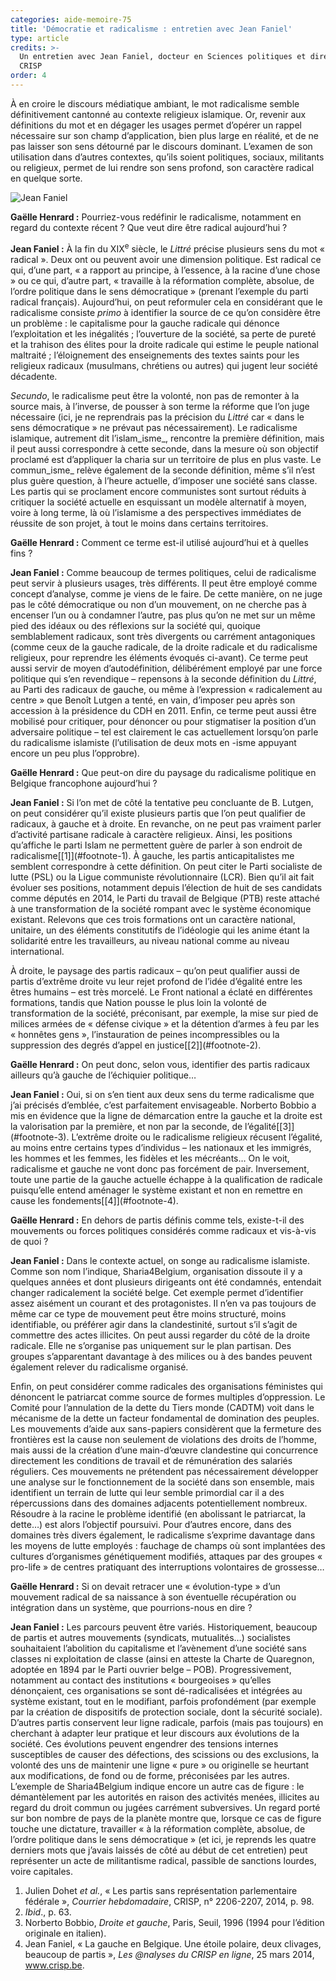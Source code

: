 ```yaml
---
categories: aide-memoire-75
title: 'Démocratie et radicalisme : entretien avec Jean Faniel'
type: article
credits: >-
  Un entretien avec Jean Faniel, docteur en Sciences politiques et directeur du
  CRISP 
order: 4
---
```

À en croire le discours médiatique ambiant, le mot radicalisme semble définitivement cantonné au contexte religieux islamique. Or, revenir aux définitions du mot et en dégager les usages permet d’opérer un rappel nécessaire sur son champ d’application, bien plus large en réalité, et de ne pas laisser son sens détourné par le discours dominant. L’examen de son utilisation dans d’autres contextes, qu’ils soient politiques, sociaux, militants ou religieux, permet de lui rendre son sens profond, son caractère radical en quelque sorte.

![Jean Faniel](/assets/uploads/am75_p.4_faniel.jpg)

**Gaëlle Henrard :** Pourriez-vous redéfinir le radicalisme, notamment en regard du contexte récent ? Que veut dire être radical aujourd’hui ?

**Jean Faniel :** À la fin du XIX<sup>e</sup> siècle, le _Littré_ précise plusieurs sens du mot « radical ». Deux ont ou peuvent avoir une dimension politique. Est radical ce qui, d’une part, « a rapport au principe, à l’essence, à la racine d’une chose » ou ce qui, d’autre part, « travaille à la réformation complète, absolue, de l’ordre politique dans le sens démocratique » (prenant l’exemple du parti radical français). Aujourd’hui, on peut reformuler cela en considérant que le radicalisme consiste _primo_ à identifier la source de ce qu’on considère être un problème : le capitalisme pour la gauche radicale qui dénonce l’exploitation et les inégalités ; l’ouverture de la société, sa perte de pureté et la trahison des élites pour la droite radicale qui estime le peuple national maltraité ; l’éloignement des enseignements des textes saints pour les religieux radicaux (musulmans, chrétiens ou autres) qui jugent leur société décadente.

_Secundo_, le radicalisme peut être la volonté, non pas de remonter à la source mais, à l’inverse, de pousser à son terme la réforme que l’on juge nécessaire (ici, je ne reprendrais pas la précision du _Littré_ car « dans le sens démocratique » ne prévaut pas nécessairement). Le radicalisme islamique, autrement dit l’islam_isme_, rencontre la première définition, mais il peut aussi correspondre à cette seconde, dans la mesure où son objectif proclamé est d’appliquer la charia sur un territoire de plus en plus vaste. Le commun_isme_ relève également de la seconde définition, même s’il n’est plus guère question, à l’heure actuelle, d’imposer une société sans classe. Les partis qui se proclament encore communistes sont surtout réduits à critiquer la société actuelle en esquissant un modèle alternatif à moyen, voire à long terme, là où l’islamisme a des perspectives immédiates de réussite de son projet, à tout le moins dans certains territoires.

**Gaëlle Henrard :** Comment ce terme est-il utilisé aujourd’hui et à quelles fins ?

**Jean Faniel :** Comme beaucoup de termes politiques, celui de radicalisme peut servir à plusieurs usages, très différents. Il peut être employé comme concept d’analyse, comme je viens de le faire. De cette manière, on ne juge pas le côté démocratique ou non d’un mouvement, on ne cherche pas à encenser l’un ou à condamner l’autre, pas plus qu’on ne met sur un même pied des idéaux ou des réflexions sur la société qui, quoique semblablement radicaux, sont très divergents ou carrément antagoniques (comme ceux de la gauche radicale, de la droite radicale et du radicalisme religieux, pour reprendre les éléments évoqués ci-avant). Ce terme peut aussi servir de moyen d’autodéfinition, délibérément employé par une force politique qui s’en revendique – repensons à la seconde définition du _Littré_, au Parti des radicaux de gauche, ou même à l’expression « radicalement au centre » que Benoît Lutgen a tenté, en vain, d’imposer peu après son accession à la présidence du CDH en 2011. Enfin, ce terme peut aussi être mobilisé pour critiquer, pour dénoncer ou pour stigmatiser la position d’un adversaire politique – tel est clairement le cas actuellement lorsqu’on parle du radicalisme islamiste (l’utilisation de deux mots en -isme appuyant encore un peu plus l’opprobre).

**Gaëlle Henrard :** Que peut-on dire du paysage du radicalisme politique en Belgique francophone aujourd’hui ?

**Jean Faniel :** Si l’on met de côté la tentative peu concluante de B. Lutgen, on peut considérer qu’il existe plusieurs partis que l’on peut qualifier de radicaux, à gauche et à droite. En revanche, on ne peut pas vraiment parler d’activité partisane radicale à caractère religieux. Ainsi, les positions qu’affiche le parti Islam ne permettent guère de parler à son endroit de radicalisme[\[1]](#footnote-1). À gauche, les partis anticapitalistes me semblent correspondre à cette définition. On peut citer le Parti socialiste de lutte (PSL) ou la Ligue communiste révolutionnaire (LCR). Bien qu’il ait fait évoluer ses positions, notamment depuis l’élection de huit de ses candidats comme députés en 2014, le Parti du travail de Belgique (PTB) reste attaché à une transformation de la société rompant avec le système économique existant. Relevons que ces trois formations ont un caractère national, unitaire, un des éléments constitutifs de l’idéologie qui les anime étant la solidarité entre les travailleurs, au niveau national comme au niveau international.

À droite, le paysage des partis radicaux – qu’on peut qualifier aussi de partis d’extrême droite vu leur rejet profond de l’idée d’égalité entre les êtres humains – est très morcelé. Le Front national a éclaté en différentes formations, tandis que Nation pousse le plus loin la volonté de transformation de la société, préconisant, par exemple, la mise sur pied de milices armées de « défense civique » et la détention d’armes à feu par les « honnêtes gens », l’instauration de peines incompressibles ou la suppression des degrés d’appel en justice[\[2]](#footnote-2).

**Gaëlle Henrard :** On peut donc, selon vous, identifier des partis radicaux ailleurs qu’à gauche de l’échiquier politique…

**Jean Faniel :** Oui, si on s’en tient aux deux sens du terme radicalisme que j’ai précisés d’emblée, c’est parfaitement envisageable. Norberto Bobbio a mis en évidence que la ligne de démarcation entre la gauche et la droite est la valorisation par la première, et non par la seconde, de l’égalité[\[3]](#footnote-3). L’extrême droite ou le radicalisme religieux récusent l’égalité, au moins entre certains types d’individus – les nationaux et les immigrés, les hommes et les femmes, les fidèles et les mécréants… On le voit, radicalisme et gauche ne vont donc pas forcément de pair. Inversement, toute une partie de la gauche actuelle échappe à la qualification de radicale puisqu’elle entend aménager le système existant et non en remettre en cause les fondements[\[4]](#footnote-4).

**Gaëlle Henrard :** En dehors de partis définis comme tels, existe-t-il des mouvements ou forces politiques considérés comme radicaux et vis-à-vis de quoi ?

**Jean Faniel :** Dans le contexte actuel, on songe au radicalisme islamiste. Comme son nom l’indique, Sharia4Belgium, organisation dissoute il y a quelques années et dont plusieurs dirigeants ont été condamnés, entendait changer radicalement la société belge. Cet exemple permet d’identifier assez aisément un courant et des protagonistes. Il n’en va pas toujours de même car ce type de mouvement peut être moins structuré, moins identifiable, ou préférer agir dans la clandestinité, surtout s’il s’agit de commettre des actes illicites. On peut aussi regarder du côté de la droite radicale. Elle ne s’organise pas uniquement sur le plan partisan. Des groupes s’apparentant davantage à des milices ou à des bandes peuvent également relever du radicalisme organisé.

Enfin, on peut considérer comme radicales des organisations féministes qui dénoncent le patriarcat comme source de formes multiples d’oppression. Le Comité pour l’annulation de la dette du Tiers monde (CADTM) voit dans le mécanisme de la dette un facteur fondamental de domination des peuples. Les mouvements d’aide aux sans-papiers considèrent que la fermeture des frontières est la cause non seulement de violations des droits de l’homme, mais aussi de la création d’une main-d’œuvre clandestine qui concurrence directement les conditions de travail et de rémunération des salariés réguliers. Ces mouvements ne prétendent pas nécessairement développer une analyse sur le fonctionnement de la société dans son ensemble, mais identifient un terrain de lutte qui leur semble primordial car il a des répercussions dans des domaines adjacents potentiellement nombreux. Résoudre à la racine le problème identifié (en abolissant le patriarcat, la dette…) est alors l’objectif poursuivi. Pour d’autres encore, dans des domaines très divers également, le radicalisme s’exprime davantage dans les moyens de lutte employés : fauchage de champs où sont implantées des cultures d’organismes génétiquement modifiés, attaques par des groupes « pro-life » de centres pratiquant des interruptions volontaires de grossesse…

**Gaëlle Henrard :** Si on devait retracer une « évolution-type » d’un mouvement radical de sa naissance à son éventuelle récupération ou intégration dans un système, que pourrions-nous en dire ?

**Jean Faniel :** Les parcours peuvent être variés. Historiquement, beaucoup de partis et autres mouvements (syndicats, mutualités…) socialistes souhaitaient l’abolition du capitalisme et l’avènement d’une société sans classes ni exploitation de classe (ainsi en atteste la Charte de Quaregnon, adoptée en 1894 par le Parti ouvrier belge – POB). Progressivement, notamment au contact des institutions « bourgeoises » qu’elles dénonçaient, ces organisations se sont dé-radicalisées et intégrées au système existant, tout en le modifiant, parfois profondément (par exemple par la création de dispositifs de protection sociale, dont la sécurité sociale). D’autres partis conservent leur ligne radicale, parfois (mais pas toujours) en cherchant à adapter leur pratique et leur discours aux évolutions de la société. Ces évolutions peuvent engendrer des tensions internes susceptibles de causer des défections, des scissions ou des exclusions, la volonté des uns de maintenir une ligne « pure » ou originelle se heurtant aux modifications, de fond ou de forme, préconisées par les autres. L’exemple de Sharia4Belgium indique encore un autre cas de figure : le démantèlement par les autorités en raison des activités menées, illicites au regard du droit commun ou jugées carrément subversives. Un regard porté sur bon nombre de pays de la planète montre que, lorsque ce cas de figure touche une dictature, travailler « à la réformation complète, absolue, de l’ordre politique dans le sens démocratique » (et ici, je reprends les quatre derniers mots que j’avais laissés de côté au début de cet entretien) peut représenter un acte de militantisme radical, passible de sanctions lourdes, voire capitales.

1. Julien Dohet _et al._, « Les partis sans représentation parlementaire fédérale », _Courrier hebdomadaire_, CRISP, n° 2206-2207, 2014, p. 98.
2. _Ibid_., p. 63.
3. Norberto Bobbio, _Droite et gauche_, Paris, Seuil, 1996 (1994 pour l’édition originale en italien).
4. Jean Faniel, « La gauche en Belgique. Une étoile polaire, deux clivages, beaucoup de partis », _Les @nalyses du CRISP en ligne_, 25 mars 2014, www.crisp.be.
